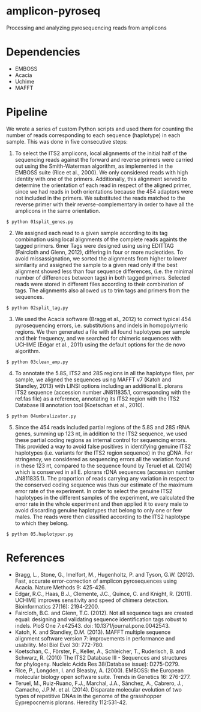 amplicon-pyroseq
================

Processing and analyzing pyrosequencing reads from amplicons

# Dependencies

* EMBOSS
* Acacia
* Uchime
* MAFFT

# Pipeline


We wrote a series of custom Python scripts and used them for counting the number of reads corresponding to each sequence (haplotype) in each sample. This was done in five consecutive steps:

1) To select the ITS2 amplicons, local alignments of the initial half of the sequencing reads against the forward and reverse primers were carried out using the Smith-Waterman algorithm, as implemented in the EMBOSS suite (Rice et al., 2000). We only considered reads with high identity with one of the primers. Additionally, this alignment served to determine the orientation of each read in respect of the aligned primer, since we had reads in both orientations because the 454 adaptors were not included in the primers. We substituted the reads matched to the reverse primer with their reverse-complementary in order to have all the amplicons in the same orientation.
```
$ python 01split_genes.py
```
2) We assigned each read to a given sample according to its tag combination using local alignments of the complete reads againts the tagged primers. 6mer Tags were designed using using EDITTAG (Faircloth and Glenn, 2012), differing in four or more nucleotides. To avoid missassignation, we sorted the alignments from higher to lower similarity and assigned the sample to a given read only if the best alignment showed less than four sequence differences, (i.e. the minimal number of differences between tags) in both tagged primers. Selected reads were stored in different files according to their combination of tags. The alignments also allowed us to trim tags and primers from the sequences.
```
$ python 02split_tag.py
```
3) We used the Acacia software (Bragg et al., 2012) to correct typical 454 pyrosequencing errors, i.e. substitutions and indels in homopolymeric regions. We then generated a file with all found haplotypes per sample and their frequency, and we searched for chimeric sequences with UCHIME (Edgar et al., 2011) using the default options for the de novo algorithm.
```
$ python 03clean_amp.py
```
4) To annotate the 5.8S, ITS2 and 28S regions in all the haplotype files, per sample, we aligned the sequences using MAFFT v7 (Katoh and Standley, 2013) with LINSI options including an additional E. plorans ITS2 sequence (accession number JN811835.1, corresponding with the ref.fas file) as a reference, annotating its ITS2 region with the ITS2 Database III annotation tool (Koetschan et al., 2010).
```
$ python 04umbralizator.py
```
5) Since the 454 reads included partial regions of the 5.8S and 28S rRNA genes, summing up 123 nt, in addition to the ITS2 sequence, we used these partial coding regions as internal control for sequencing errors. This provided a way to avoid false positives in identifying genuine ITS2 haplotypes (i.e. variants for the ITS2 region sequence) in the gDNA. For stringency, we considered as sequencing errors all the variation found in these 123 nt, compared to the sequence found by Teruel et al. (2014) which is conserved in all E. plorans rDNA sequences (accession number JN811835.1). The proportion of reads carrying any variation in respect to the conserved coding sequence was thus our estimate of the maximum error rate of the experiment. In order to select the genuine ITS2 haplotypes in the different samples of the experiment, we calculated the error rate in the whole experiment and then applied it to every male to avoid discarding genuine haplotypes that belong to only one or few males. The reads were then classified according to the ITS2 haplotype to which they belong.
```
$ python 05.haplotyper.py
```

# References

* Bragg, L., Stone, G., Imelfort, M., Hugenholtz, P. and Tyson, G.W. (2012). Fast, accurate error-correction of amplicon pyrosequences using Acacia. Nature Methods 9: 425-426.
* Edgar, R.C., Haas, B.J., Clemente, J.C., Quince, C. and Knight, R. (2011). UCHIME improves sensitivity and speed of chimera detection. Bioinformatics 27(16): 2194-2200.
* Faircloth, B.C. and Glenn, T.C. (2012). Not all sequence tags are created equal: designing and validating sequence identification tags robust to indels. PloS One 7:e42543. doi: 10.1371/journal.pone.0042543.
* Katoh, K. and Standley, D.M. (2013). MAFFT multiple sequence alignment software version 7: improvements in performance and usability. Mol Biol Evol 30: 772-780.
* Koetschan, C., Förster, F., Keller, A., Schleicher, T., Ruderisch, B. and Schwarz, R. (2010) The ITS2 Database III - Sequences and structures for phylogeny. Nucleic Acids Res 38(Database issue): D275-D279.
* Rice, P., Longden, I. and Bleasby, A. (2000). EMBOSS: the European molecular biology open software suite. Trends in Genetics 16: 276-277.
* Teruel, M., Ruiz-Ruano, F.J., Marchal, J.A., Sánchez, A., Cabrero, J., Camacho, J.P.M. et al. (2014). Disparate molecular evolution of two types of repetitive DNAs in the genome of the grasshopper Eyprepocnemis plorans. Heredity 112:531-42.
